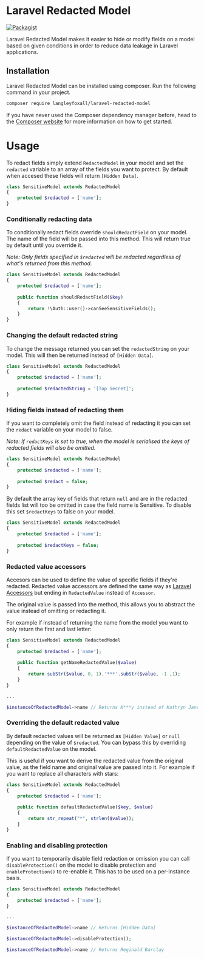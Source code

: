 # Laravel Redacted Model
[![Packagist](https://img.shields.io/packagist/dt/langleyfoxall/laravel-redacted-model.svg)](https://packagist.org/packages/langleyfoxall/laravel-redacted-model/stats)

Laravel Redacted Model makes it easier to hide or modify fields on a model based on given conditions in order to reduce data leakage in Laravel applications.

## Installation

Laravel Redacted Model can be installed using composer. Run the following command in your project.

```bash
composer require langleyfoxall/laravel-redacted-model
```

If you have never used the Composer dependency manager before, head to the [Composer website](https://getcomposer.org/) for more information on how to get started.

# Usage

To redact fields simply extend `RedactedModel` in your model and set the `redacted` variable to an array of the fields you want to protect. By default when accesed these fields will return `[Hidden Data]`.

```php
class SensitiveModel extends RedactedModel
{
	protected $redacted = ['name'];
}
```

### Conditionally redacting data

To conditionally redact fields override `shouldRedactField` on your model. The name of the field will be passed into this method. This will return true by default until you override it.

_Note: Only fields specified in `$redacted` will be redacted regardless of what's returned from this method._

```php
class SensitiveModel extends RedactedModel
{
	protected $redacted = ['name'];
	
	public function shouldRedactField($key)
	{
		return !\Auth::user()->canSeeSensitiveFields();
	}
}
``` 


### Changing the default redacted string

To change the message returned you can set the `redactedString` on your model. This will then be returned instead of `[Hidden Data]`.

```php
class SensitiveModel extends RedactedModel
{
	protected $redacted = ['name'];
	
	protected $redactedString = '[Top Secret]';
}
``` 

### Hiding fields instead of redacting them

If you want to completely omit the field instead of redacting it you can set the `redact` variable on your model to false.

_Note: If `redactKeys` is set to true, when the model is serialised the keys of redacted fields will also be omitted._

```php
class SensitiveModel extends RedactedModel
{
	protected $redacted = ['name'];
	
	protected $redact = false;
}
``` 

By default the array key of fields that return `null` and are in the redacted fields list will too be omitted in case the field name is Sensitive. To disable this set `$redactKeys` to false on your model.

```php
class SensitiveModel extends RedactedModel
{
	protected $redacted = ['name'];
	
	protected $redactKeys = false;
}
``` 

### Redacted value accessors

Accesors can be used to define the value of specific fields if they're redacted. Redacted value accessors are defined the same way as [Laravel Accessors](https://laravel.com/docs/5.7/eloquent-mutators#accessors-and-mutators) but ending in `RedactedValue` instead of `Accessor`. 

The original value is passed into the method, this allows you to abstract the value instead of omitting or redacting it.

For example if instead of returning the name from the model you want to only return the first and last letter:

```php
class SensitiveModel extends RedactedModel
{
	protected $redacted = ['name'];
	
	public function getNameRedactedValue($value)
	{
		return subStr($value, 0, 1).'***'.subStr($value, -1 ,1);
	}
}

...

$instanceOfRedactedModel->name // Returns K***y instead of Kathryn Janeway
``` 

### Overriding the default redacted value

By default redacted values will be returned as `[Hidden Value]` or `null` depending on the value of `$redacted`. You can bypass this by overriding `defaultRedactedValue` on the model.

This is useful if you want to derive the redacted value from the original value, as the field name and original value are passed into it. For example if you want to replace all characters with stars:

```php
class SensitiveModel extends RedactedModel
{
	protected $redacted = ['name'];
	
	public function defaultRedactedValue($key, $value)
	{
		return str_repeat("*", strlen($value)); 
	}
}
``` 

### Enabling and disabling protection

If you want to temporarily disable field redaction or omission you can call `disableProtection()` on the model to disable protection and `enableProtection()` to re-enable it. This has to be used on a per-instance basis.

```php
class SensitiveModel extends RedactedModel
{
	protected $redacted = ['name'];
}

...

$instanceOfRedactedModel->name // Returns [Hidden Data]

$instanceOfRedactedModel->disableProtection();

$instanceOfRedactedModel->name // Returns Reginald Barclay
```
 
